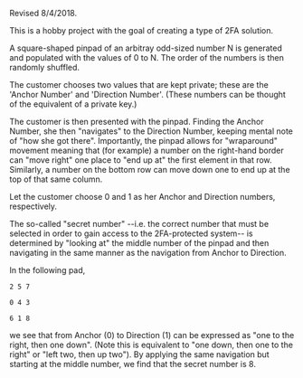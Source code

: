 Revised 8/4/2018.

This is a hobby project with the goal of creating a type of 2FA solution.

A square-shaped pinpad of an arbitray odd-sized number N is generated and populated with the values of 0 to N. The order of the numbers is then randomly shuffled. 

The customer chooses two values that are kept private; these are the 'Anchor Number' and 'Direction Number'. (These numbers can be thought of the equivalent of a private key.)

The customer is then presented with the pinpad. Finding the Anchor Number, she then "navigates" to the Direction Number, keeping mental note of "how she got there". Importantly, the pinpad allows for "wraparound" movement meaning that (for example) a number on the right-hand border can "move right" one place to "end up at" the first element in that row. Similarly, a number on the bottom row can move down one to end up at the top of that same column. 

Let the customer choose 0 and 1 as her Anchor and Direction numbers, respectively.

The so-called "secret number" --i.e. the correct number that must be selected in order to gain access to the 2FA-protected system-- is determined by "looking at" the middle number of the pinpad and then navigating in the same manner as the navigation from Anchor to Direction.

In the following pad,

`2 5 7`

`0 4 3`

`6 1 8`

we see that from Anchor (0) to Direction (1) can be expressed as "one to the right, then one down". (Note this is equivalent to "one down, then one to the right" or "left two, then up two"). By applying the same navigation but starting at the middle number, we find that the secret number is 8.
